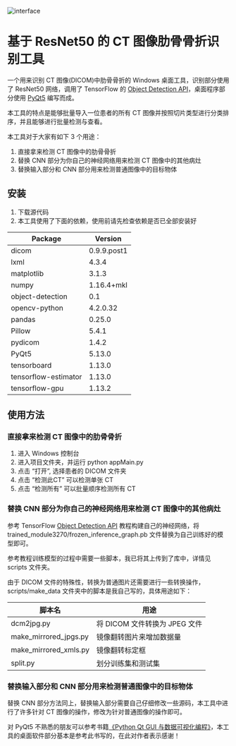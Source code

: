 ![interface](https://github.com/RonYoung666/CTRibFractureRecognition/blob/master/interface.png)
# 基于 ResNet50 的 CT 图像肋骨骨折识别工具

一个用来识别 CT 图像(DICOM)中肋骨骨折的 Windows 桌面工具，识别部分使用了 ResNet50 网络，调用了 TensorFlow 的 [Object Detection API](https://tensorflow-object-detection-api-tutorial.readthedocs.io/en/latest/)，桌面程序部分使用 [PyQt5](https://doc.qt.io/qtforpython/) 编写而成。

本工具的特点是能够批量导入一位患者的所有 CT 图像并按照切片类型进行分类排序，并且能够进行批量检测与查看。

本工具对于大家有如下 3 个用途：

1. 直接拿来检测 CT 图像中的肋骨骨折
2. 替换 CNN 部分为你自己的神经网络用来检测 CT 图像中的其他病灶
3. 替换输入部分和 CNN 部分用来检测普通图像中的目标物体


## 安装

1. 下载源代码
2. 本工具使用了下面的依赖，使用前请先检查依赖是否已全部安装好

|Package              |Version
|-------------------- |-----------
|dicom                |0.9.9.post1
|lxml                 |4.3.4
|matplotlib           |3.1.3
|numpy                |1.16.4+mkl
|object-detection     |0.1
|opencv-python        |4.2.0.32
|pandas               |0.25.0
|Pillow               |5.4.1
|pydicom              |1.4.2
|PyQt5                |5.13.0
|tensorboard          |1.13.0
|tensorflow-estimator |1.13.0
|tensorflow-gpu       |1.13.2

## 使用方法

### 直接拿来检测 CT 图像中的肋骨骨折

1. 进入 Windows 控制台
2. 进入项目文件夹，并运行 python appMain.py
3. 点击 “打开”, 选择患者的 DICOM 文件夹
4. 点击 “检测此CT” 可以检测单张 CT
5. 点击 “检测所有” 可以批量顺序检测所有 CT

### 替换 CNN 部分为你自己的神经网络用来检测 CT 图像中的其他病灶

参考 TensorFlow [Object Detection API](https://tensorflow-object-detection-api-tutorial.readthedocs.io/en/latest/) 教程构建自己的神经网络，将 trained_module3270/frozen_inference_graph.pb 文件替换为自己训练好的模型即可。

参考教程训练模型的过程中需要一些脚本，我已将其上传到了库中，详情见 scripts 文件夹。

由于 DICOM 文件的特殊性，转换为普通图片还需要进行一些转换操作，scripts/make_data 文件夹中的脚本是我自己写的，具体用途如下：

|脚本名                |用途
|--------------------- |-----------
|dcm2jpg.py            |将 DICOM 文件转换为 JPEG 文件
|make_mirrored_jpgs.py |镜像翻转图片来增加数据量
|make_mirrored_xmls.py |镜像翻转标定框
|split.py              |划分训练集和测试集


### 替换输入部分和 CNN 部分用来检测普通图像中的目标物体

替换 CNN 部分方法同上，替换输入部分需要自己仔细修改一些源码，本工具中进行了许多针对 CT 图像的操作，修改为针对普通图像的操作即可。

对 PyQt5 不熟悉的朋友可以参考书籍[《Python Qt GUI 与数据可视化编程》](https://www.epubit.com/bookDetails?id=UB6c7836a7146b7)，本工具的桌面软件部分基本是参考此书写的，在此对作者表示感谢！
